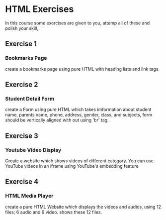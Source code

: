 # HTML Exercises

In this course some exercises are given to you, attemp all of these and polish your skill,

## Exercise 1
### Bookmarks Page
create a bookmarks page using pure HTML with heading lists and link tags.

## Exercise 2
### Student Detail Form
create a Form using pure HTML which takes imformation about student name, parents name, phone, address, gender, class, and subjects, form should be vertically aligned with out using 'br' tag.

## Exercise 3
### Youtube Video Display
Create a website which shows videos of different category. You can use YouTube videos in an iframe using YouTube's embedding feature

## Exercise 4
### HTML Media Player
create a pure HTML Website which displays the videos and audios. using 12 files; 6 audio and 6 video.
shows these 12 files.
